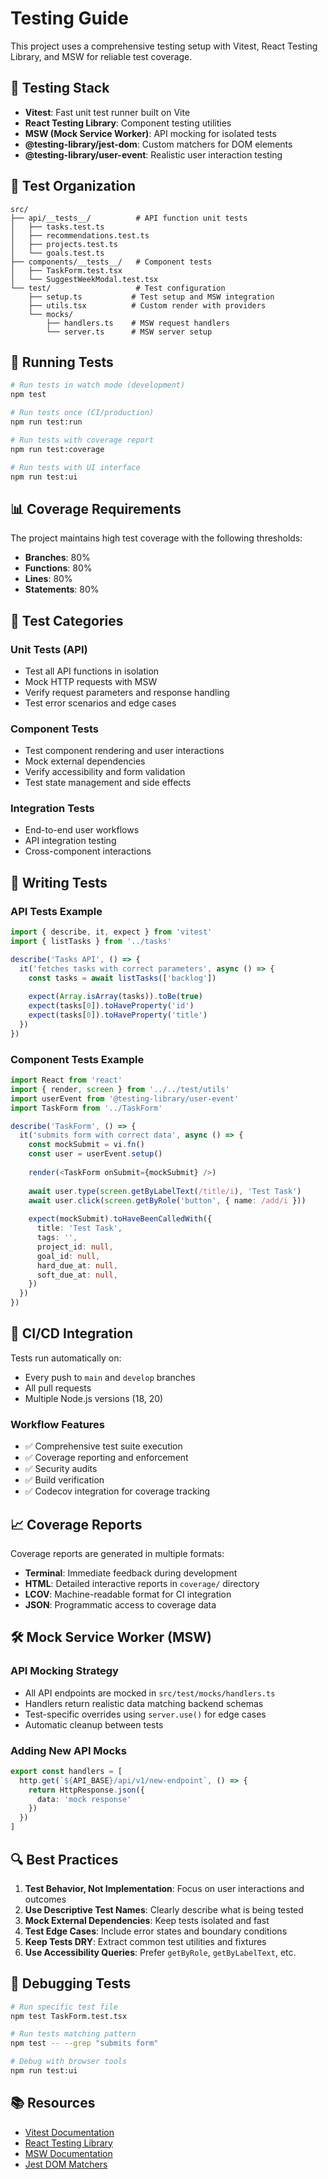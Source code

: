 # Testing Guide

This project uses a comprehensive testing setup with Vitest, React Testing Library, and MSW for reliable test coverage.

## 🧪 Testing Stack

- **Vitest**: Fast unit test runner built on Vite
- **React Testing Library**: Component testing utilities
- **MSW (Mock Service Worker)**: API mocking for isolated tests
- **@testing-library/jest-dom**: Custom matchers for DOM elements
- **@testing-library/user-event**: Realistic user interaction testing

## 📁 Test Organization

```
src/
├── api/__tests__/          # API function unit tests
│   ├── tasks.test.ts
│   ├── recommendations.test.ts
│   ├── projects.test.ts
│   └── goals.test.ts
├── components/__tests__/   # Component tests
│   ├── TaskForm.test.tsx
│   └── SuggestWeekModal.test.tsx
└── test/                   # Test configuration
    ├── setup.ts           # Test setup and MSW integration
    ├── utils.tsx          # Custom render with providers
    └── mocks/
        ├── handlers.ts    # MSW request handlers
        └── server.ts      # MSW server setup
```

## 🚀 Running Tests

```bash
# Run tests in watch mode (development)
npm test

# Run tests once (CI/production)
npm run test:run

# Run tests with coverage report
npm run test:coverage

# Run tests with UI interface
npm run test:ui
```

## 📊 Coverage Requirements

The project maintains high test coverage with the following thresholds:
- **Branches**: 80%
- **Functions**: 80%
- **Lines**: 80%
- **Statements**: 80%

## 🎯 Test Categories

### Unit Tests (API)
- Test all API functions in isolation
- Mock HTTP requests with MSW
- Verify request parameters and response handling
- Test error scenarios and edge cases

### Component Tests
- Test component rendering and user interactions
- Mock external dependencies
- Verify accessibility and form validation
- Test state management and side effects

### Integration Tests
- End-to-end user workflows
- API integration testing
- Cross-component interactions

## 🔧 Writing Tests

### API Tests Example
```typescript
import { describe, it, expect } from 'vitest'
import { listTasks } from '../tasks'

describe('Tasks API', () => {
  it('fetches tasks with correct parameters', async () => {
    const tasks = await listTasks(['backlog'])
    
    expect(Array.isArray(tasks)).toBe(true)
    expect(tasks[0]).toHaveProperty('id')
    expect(tasks[0]).toHaveProperty('title')
  })
})
```

### Component Tests Example
```typescript
import React from 'react'
import { render, screen } from '../../test/utils'
import userEvent from '@testing-library/user-event'
import TaskForm from '../TaskForm'

describe('TaskForm', () => {
  it('submits form with correct data', async () => {
    const mockSubmit = vi.fn()
    const user = userEvent.setup()
    
    render(<TaskForm onSubmit={mockSubmit} />)
    
    await user.type(screen.getByLabelText(/title/i), 'Test Task')
    await user.click(screen.getByRole('button', { name: /add/i }))
    
    expect(mockSubmit).toHaveBeenCalledWith({
      title: 'Test Task',
      tags: '',
      project_id: null,
      goal_id: null,
      hard_due_at: null,
      soft_due_at: null,
    })
  })
})
```

## 🤖 CI/CD Integration

Tests run automatically on:
- Every push to `main` and `develop` branches
- All pull requests
- Multiple Node.js versions (18, 20)

### Workflow Features
- ✅ Comprehensive test suite execution
- ✅ Coverage reporting and enforcement
- ✅ Security audits
- ✅ Build verification
- ✅ Codecov integration for coverage tracking

## 📈 Coverage Reports

Coverage reports are generated in multiple formats:
- **Terminal**: Immediate feedback during development
- **HTML**: Detailed interactive reports in `coverage/` directory
- **LCOV**: Machine-readable format for CI integration
- **JSON**: Programmatic access to coverage data

## 🛠️ Mock Service Worker (MSW)

### API Mocking Strategy
- All API endpoints are mocked in `src/test/mocks/handlers.ts`
- Handlers return realistic data matching backend schemas
- Test-specific overrides using `server.use()` for edge cases
- Automatic cleanup between tests

### Adding New API Mocks
```typescript
export const handlers = [
  http.get(`${API_BASE}/api/v1/new-endpoint`, () => {
    return HttpResponse.json({
      data: 'mock response'
    })
  })
]
```

## 🔍 Best Practices

1. **Test Behavior, Not Implementation**: Focus on user interactions and outcomes
2. **Use Descriptive Test Names**: Clearly describe what is being tested
3. **Mock External Dependencies**: Keep tests isolated and fast
4. **Test Edge Cases**: Include error states and boundary conditions
5. **Keep Tests DRY**: Extract common test utilities and fixtures
6. **Use Accessibility Queries**: Prefer `getByRole`, `getByLabelText`, etc.

## 🐛 Debugging Tests

```bash
# Run specific test file
npm test TaskForm.test.tsx

# Run tests matching pattern
npm test -- --grep "submits form"

# Debug with browser tools
npm run test:ui
```

## 📚 Resources

- [Vitest Documentation](https://vitest.dev/)
- [React Testing Library](https://testing-library.com/docs/react-testing-library/intro)
- [MSW Documentation](https://mswjs.io/docs/)
- [Jest DOM Matchers](https://github.com/testing-library/jest-dom)